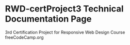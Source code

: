 # RWD-certProject3 Technical Documentation Page
 3rd Certification Project for Responsive Web Design Course
 freeCodeCamp.org
